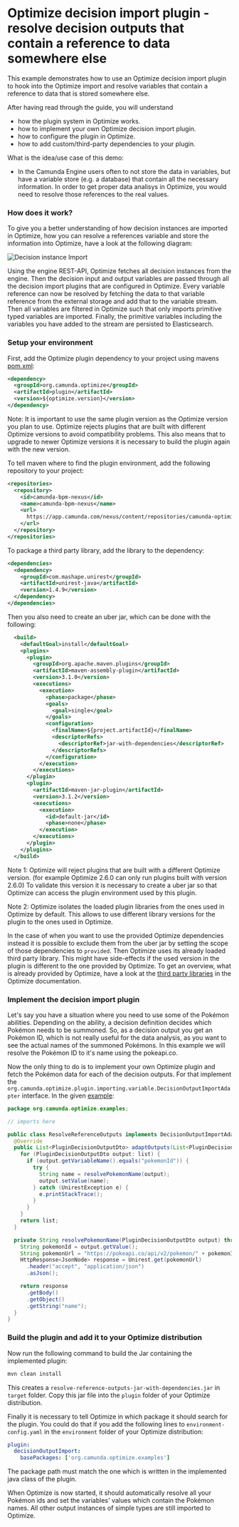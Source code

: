 # Optimize decision import plugin - resolve decision outputs that contain a reference to data somewhere else

This example demonstrates how to use an Optimize decision import plugin to hook into the
Optimize import and resolve variables that contain a reference to data that is stored
somewhere else. 

After having read through the guide, you will understand

* how the plugin system in Optimize works.
* how to implement your own Optimize decision import plugin.
* how to configure the plugin in Optimize.
* how to add custom/third-party dependencies to your plugin.

What is the idea/use case of this demo:

* In the Camunda Engine users often to not store the data in variables, but
have a variable store (e.g. a database) that contain all the necessary information.
In order to get proper data analisys in Optimize, you would need to resolve those references to the real values.

### How does it work?

To give you a better understanding of how decision instances are imported in Optimize, 
how you can resolve a references variable and store the information into Optimize,
have a look at the following diagram:

![Decision instance Import][1]

Using the engine REST-API, Optimize fetches all decision instances from the engine.
Then the decision input and output variables are passed through all the decision import plugins
that are configured in Optimize.
Every variable reference can now be resolved by fetching the data to that variable reference from
the external storage and add that to the variable stream. Then all variables are 
filtered in Optimize such that only imports primitive typed variables are imported.
Finally, the primitive variables including the variables you have added to the stream
are persisted to Elasticsearch.

### Setup your environment

First, add the Optimize plugin dependency to your project using mavens [pom.xml][3]:

```xml
<dependency>
  <groupId>org.camunda.optimize</groupId>
  <artifactId>plugin</artifactId>
  <version>${optimize.version}</version>
</dependency>
```
Note: It is important to use the same plugin version as the Optimize version you plan to use.
Optimize rejects plugins that are built with different Optimize versions to avoid compatibility problems.
This also means that to upgrade to newer Optimize versions it is necessary to build the plugin again with the new version.


To tell maven where to find the plugin environment, add the following repository to your project:

```xml
<repositories>
  <repository>
    <id>camunda-bpm-nexus</id>
    <name>camunda-bpm-nexus</name>
    <url>
      https://app.camunda.com/nexus/content/repositories/camunda-optimize
    </url>
  </repository>
</repositories>
```

To package a third party library, add the library to the dependency:
```xml
<dependencies>
  <dependency>
    <groupId>com.mashape.unirest</groupId>
    <artifactId>unirest-java</artifactId>
    <version>1.4.9</version>
  </dependency>
</dependencies>
```

Then you also need to create an uber jar, which can be done with the following:
```xml
  <build>
    <defaultGoal>install</defaultGoal>
    <plugins>
      <plugin>
        <groupId>org.apache.maven.plugins</groupId>
        <artifactId>maven-assembly-plugin</artifactId>
        <version>3.1.0</version>
        <executions>
          <execution>
            <phase>package</phase>
            <goals>
              <goal>single</goal>
            </goals>
            <configuration>
              <finalName>${project.artifactId}</finalName>
              <descriptorRefs>
                <descriptorRef>jar-with-dependencies</descriptorRef>
              </descriptorRefs>
            </configuration>
          </execution>
        </executions>
      </plugin>
      <plugin>
        <artifactId>maven-jar-plugin</artifactId>
        <version>3.1.2</version>
        <executions>
          <execution>
            <id>default-jar</id>
            <phase>none</phase>
          </execution>
        </executions>
      </plugin>
    </plugins>
  </build>
```

Note 1: Optimize will reject plugins that are built with a different Optimize version.
(for example Optimize 2.6.0 can only run plugins built with version 2.6.0)
To validate this version it is necessary to create a uber jar so that Optimize can access the plugin environment used by this plugin.

Note 2: Optimize isolates the loaded plugin libraries from the ones used in Optimize by default.
This allows to use different library versions for the plugin to the ones used in Optimize.

In the case of when you want to use the provided Optimize dependencies instead it is possible to exclude them from
the uber jar by setting the scope of those dependencies to `provided`.
Then Optimize uses its already loaded third party library.
This might have side-effects if the used version in the plugin is different to the one provided by Optimize.
To get an overview, what is already provided by Optimize, have a look at
the [third party libraries][5] in the Optimize documentation.

### Implement the decision import plugin

Let's say you have a situation where you need to use some of the Pokémon abilities.
Depending on the ability, a decision definition decides which Pokémon needs to be summoned.
So, as a decision output you get an Pokémon ID, which is not really useful for the data analysis, as you want to see 
the actual names of the summoned Pokémons. In this example we will resolve the Pokémon ID to it's name using the pokeapi.co.

Now the only thing to do is to implement your own Optimize plugin and fetch the 
Pokémon data for each of the decision outputs. For that implement the 
`org.camunda.optimize.plugin.importing.variable.DecisionOutputImportAdapter` interface. In 
the given [example][2]:

```java
package org.camunda.optimize.examples;

// imports here

public class ResolveReferenceOutputs implements DecisionOutputImportAdapter {
  @Override
  public List<PluginDecisionOutputDto> adaptOutputs(List<PluginDecisionOutputDto> list) {
    for (PluginDecisionOutputDto output: list) {
      if (output.getVariableName().equals("pokemonId")) {
        try {
          String name = resolvePokemonName(output);
          output.setValue(name);
        } catch (UnirestException e) {
          e.printStackTrace();
        }
      }
    }
    return list;
  }

  private String resolvePokemonName(PluginDecisionOutputDto output) throws UnirestException {
    String pokemonId = output.getValue();
    String pokemonUrl = "https://pokeapi.co/api/v2/pokemon/" + pokemonId;
    HttpResponse<JsonNode> response = Unirest.get(pokemonUrl)
      .header("accept", "application/json")
      .asJson();

    return response
      .getBody()
      .getObject()
      .getString("name");
  }
}
```

### Build the plugin and add it to your Optimize distribution

Now run the following command to build the Jar containing the implemented plugin:

```cmd
mvn clean install
```

This creates a `resolve-reference-outputs-jar-with-dependencies.jar` 
in `target` folder. Copy this jar file into the `plugin` folder of your 
Optimize distribution.

Finally it is necessary to tell Optimize in which package it should search for the plugin. You 
could do that if you add the following lines to `environment-config.yaml` in the 
`environment` folder of your Optimize distribution:
```yaml
plugin:
  decisionOutputImport:
    basePackages: ['org.camunda.optimize.examples']
```

The package path must match the one which is written in the implemented java class of the plugin.

When Optimize is now started, it should automatically resolve all your Pokémon ids and 
set the variables' values which contain the Pokémon names. All other output instances of simple types are still imported to 
Optimize.

[1]: ../docs/resolve-input-references.png
[2]: src/main/java/org/camunda/optimize/examples/ResolveReferenceOutputs.java
[3]: pom.xml
[4]: https://xkcd.com/
[5]: https://docs.camunda.org/optimize/latest/technical-guide/third-party-libraries/dependencies/backend-dependencies/
